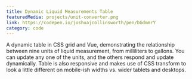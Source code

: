 ```yaml
---
title: Dynamic Liquid Measurements Table
featuredMedia: projects/unit-converter.png
link: https://codepen.io/joshuajcollinsworth/pen/bGdmmrY
category: code
---
```


A dynamic table in CSS grid and Vue, demonstrating the relationship between nine units of liquid measurement, from milliliters to gallons. You can update any one of the units, and the others respond and update dynamically. Table is also responsive and makes use of CSS transform to look a little different on mobile-ish widths vs. wider tablets and desktops.
